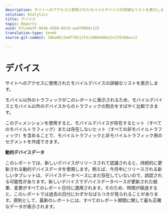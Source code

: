 ```yaml
---
description: サイトへのアクセスに使用されたモバイルデバイスの詳細なリストを表示します。
solution: Analytics
title: デバイス
topic: Reports
uuid: b7ca4a3f-8646-42b8-82c8-ea4f809dc115
translation-type: tm+mt
source-git-commit: 16ba0b12e0f70112f4c10804d0a13c278388ecc2

---
```



# デバイス

サイトへのアクセスに使用されたモバイルデバイスの詳細なリストを表示します。

モバイル以外のトラフィックがこのレポートに表示されるため、モバイルデバイスとモバイル以外のデバイスからのトラフィックの割合をすばやく比較できます。

このディメンションを使用すると、モバイルデバイスが存在するヒット（すべてのモバイルトラフィック）または存在しないヒット（すべての非モバイルトラフィック）を含めることで、モバイルトラフィックと非モバイルトラフィック用のセグメントを作成できます。

**動的デバイスデータ**

このレポートでは、新しいデバイスがリリースされて認識されると、持続的に更新される動的デバイスデータを使用します。例えば、今月中にリリースされる新しいタブレットは、デバイスデータベースにまだ存在していないので、誤認される可能性があります。新しいデバイスでデバイスデータベースが更新された結果、変更がすべてのレポート日付に適用されます。そのため、時間が経過すると、このレポートでは過去の日付にわずかなばらつきが見られることがあります。原則として、最新のレポートには、すべてのレポート期間に関して最も正確なデータが表示されます。
